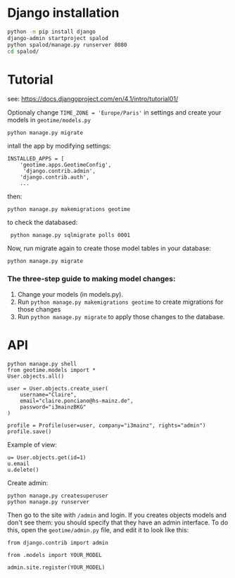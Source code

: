 # Django installation


```bash
python -m pip install django 
django-admin startproject spalod 
python spalod/manage.py runserver 8080
cd spalod/
```
# Tutorial
see: https://docs.djangoproject.com/en/4.1/intro/tutorial01/


Optionaly change `TIME_ZONE = 'Europe/Paris'` in settings and create your models in `geotime/models.py`

```
python manage.py migrate
```

intall the app by modifying settings:
```
INSTALLED_APPS = [
    'geotime.apps.GeotimeConfig',
     'django.contrib.admin',
    'django.contrib.auth',
    ...
```

then:
```
python manage.py makemigrations geotime
```
to check the databased:
```
 python manage.py sqlmigrate polls 0001
```

Now, run migrate again to create those model tables in your database:
```
python manage.py migrate
```

### The three-step guide to making model changes:

1. Change your models (in models.py).
2. Run `python manage.py makemigrations geotime` to create migrations for those changes
3. Run `python manage.py migrate` to apply those changes to the database.

# API
````
python manage.py shell
from geotime.models import *
User.objects.all()

user = User.objects.create_user(
    username="Claire",
    email="claire.ponciano@hs-mainz.de",
    password="i3mainzBKG"
)

profile = Profile(user=user, company="i3mainz", rights="admin")
profile.save()
````
Example of view:
````
u= User.objects.get(id=1)
u.email
u.delete()
````


Create admin:
````
python manage.py createsuperuser
python manage.py runserver
````
Then go to the site with `/admin` and login.
If you creates objects models and don't see them: you should specify that they have an admin interface. To do this, open the `geotime/admin.py` file, and edit it to look like this:

````
from django.contrib import admin

from .models import YOUR_MODEL

admin.site.register(YOUR_MODEL)
````


